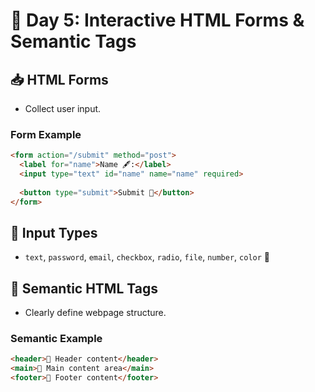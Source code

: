 # 📝 Day 5: Interactive HTML Forms & Semantic Tags

## 📥 HTML Forms

- Collect user input.

### Form Example
```html
<form action="/submit" method="post">
  <label for="name">Name 🖋️:</label>
  <input type="text" id="name" name="name" required>
  
  <button type="submit">Submit 🚀</button>
</form>
```

## 🔘 Input Types
- `text`, `password`, `email`, `checkbox`, `radio`, `file`, `number`, `color` 🎨

## 🧩 Semantic HTML Tags

- Clearly define webpage structure.

### Semantic Example
```html
<header>📌 Header content</header>
<main>📖 Main content area</main>
<footer>📮 Footer content</footer>
```